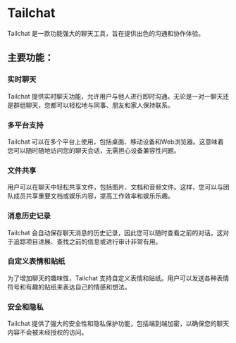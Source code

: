 # Tailchat

Tailchat 是一款功能强大的聊天工具，旨在提供出色的沟通和协作体验。

## 主要功能：

### 实时聊天

Tailchat 提供实时聊天功能，允许用户与他人进行即时沟通。无论是一对一聊天还是群组聊天，您都可以轻松地与同事、朋友和家人保持联系。

### 多平台支持

Tailchat 可以在多个平台上使用，包括桌面、移动设备和Web浏览器。这意味着您可以随时随地访问您的聊天会话，无需担心设备兼容性问题。

### 文件共享

用户可以在聊天中轻松共享文件，包括图片、文档和音频文件。这样，您可以与团队成员共享重要文档或娱乐内容，提高工作效率和娱乐乐趣。

### 消息历史记录

Tailchat 会自动保存聊天消息的历史记录，因此您可以随时查看之前的对话。这对于追踪项目进展、查找之前的信息或进行审计非常有用。

### 自定义表情和贴纸

为了增加聊天的趣味性，Tailchat 支持自定义表情和贴纸。用户可以发送各种表情符号和有趣的贴纸来表达自己的情感和想法。

### 安全和隐私

Tailchat 提供了强大的安全性和隐私保护功能，包括端到端加密，以确保您的聊天内容不会被未经授权的访问。